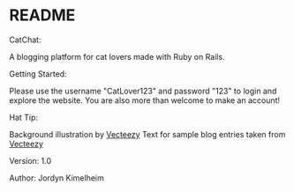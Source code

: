 # README

CatChat:

A blogging platform for cat lovers made with Ruby on Rails. 


Getting Started:

Please use the username "CatLover123" and password "123" to login and explore the website. You are also more than welcome to make an account!


Hat Tip:

Background illustration by <a rel="nofollow" href="https://vecteezy.com">Vecteezy</a>
Text for sample blog entries taken from <a rel="nofollow" href="https://wikipedia.com">Vecteezy</a>


Version:
1.0

Author:
Jordyn Kimelheim